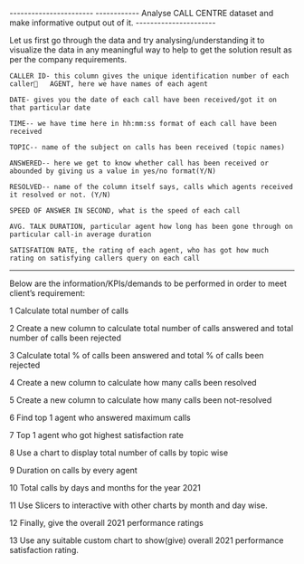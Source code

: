 ----------------------- ------------    Analyse CALL CENTRE dataset and make informative output out of it. ---------------------- 

Let us first go through the data and try analysing/understanding it to visualize the data in any meaningful way to help to get the solution result as per the company requirements.

	CALLER ID- this column gives the unique identification number of each caller	AGENT, here we have names of each agent 

	DATE- gives you the date of each call have been received/got it on that particular date

	TIME-- we have time here in hh:mm:ss format of each call have been received

	TOPIC-- name of the subject on calls has been received (topic names)

	ANSWERED-- here we get to know whether call has been received or abounded by giving us a value in yes/no format(Y/N) 

	RESOLVED-- name of the column itself says, calls which agents received it resolved or not. (Y/N)

	SPEED OF ANSWER IN SECOND, what is the speed of each call

	AVG. TALK DURATION, particular agent how long has been gone through on particular call-in average duration

	SATISFATION RATE, the rating of each agent, who has got how much rating on satisfying callers query on each call
 ------------------------------------------------------------------------------------------------------------------------------------------------------------------------------------

Below are the information/KPIs/demands to be performed in order to meet client’s requirement:


1	Calculate total number of calls

2	Create a new column to calculate total number of calls answered and total number of calls been rejected

3	Calculate total % of calls been answered and total % of calls been rejected


4	Create a new column to calculate how many calls been resolved 

5	Create a new column to calculate how many calls been not-resolved 

6	Find top 1 agent who answered maximum calls

7	Top 1 agent who got highest satisfaction rate

8	Use a chart to display total number of calls by topic wise

9	Duration on calls by every agent

10	Total calls by days and months for the year 2021

11	Use Slicers to interactive with other charts by month and day wise.

12	Finally, give the overall 2021 performance ratings 

13	Use any suitable custom chart to show(give) overall 2021 performance satisfaction rating. 


 
